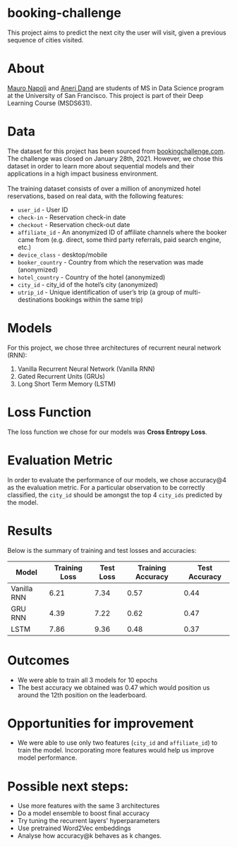 # booking-challenge
This project aims to predict the next city the user will visit, given a previous sequence of cities visited.

# About
[Mauro Napoli](https://github.com/MauroDNapoli) and [Aneri Dand](https://github.com/aneridand) are students of MS in Data Science program at the University of San Francisco. This project is part of their Deep Learning Course (MSDS631). <br>

# Data
The dataset for this project has been sourced from [bookingchallenge.com](https://www.bookingchallenge.com/). The challenge was closed on January 28th, 2021. However, we chose this dataset in order to learn more about sequential models and their applications in a high impact business environment. <br> <br>
The training dataset consists of over a million of anonymized hotel reservations, based on real data, with the following features:
* `user_id` - User ID
* `check-in` - Reservation check-in date
* `checkout` - Reservation check-out date
* `affiliate_id` - An anonymized ID of affiliate channels where the booker came from (e.g. direct, some third party referrals, paid search engine, etc.)
* `device_class` - desktop/mobile
* `booker_country` - Country from which the reservation was made (anonymized)
* `hotel_country` - Country of the hotel (anonymized)
* `city_id` - city_id of the hotel’s city (anonymized)
* `utrip_id` - Unique identification of user’s trip (a group of multi-destinations bookings within the same trip)

# Models
For this project, we chose three architectures of recurrent neural network (RNN): <br>
1. Vanilla Recurrent Neural Network (Vanilla RNN)
2. Gated Recurrent Units (GRUs)
3. Long Short Term Memory (LSTM)

# Loss Function
The loss function we chose for our models was <b>Cross Entropy Loss</b>.

# Evaluation Metric
In order to evaluate the performance of our models, we chose accuracy@4 as the evaluation metric. For a particular observation to be correctly classified, the `city_id` should be amongst the top 4 `city_ids` predicted by the model. 

# Results
Below is the summary of training and test losses and accuracies:

| Model | Training Loss | Test Loss | Training Accuracy | Test Accuracy |
|---|---|---|---|---|
| Vanilla RNN | 6.21|7.34|0.57  | 0.44| 
|GRU RNN | 4.39|7.22 |0.62 |0.47 |
|LSTM | 7.86 | 9.36 | 0.48 | 0.37 |


# Outcomes
* We were able to train all 3 models for 10 epochs
* The best accuracy we obtained was 0.47 which would position us around the 12th position on the leaderboard.

# Opportunities for improvement
* We were able to use only two features (`city_id` and `affiliate_id`) to train the model. Incorporating more features would help us improve model performance.

# Possible next steps:
* Use more features with the same 3 architectures
* Do a model ensemble to boost final accuracy
* Try tuning the recurrent layers' hyperparameters
* Use pretrained Word2Vec embeddings
* Analyse how accuracy@k behaves as k changes.


